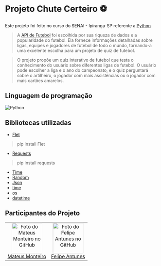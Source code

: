 # Projeto Chute Certeiro ⚽

Este projeto foi feito no curso do SENAI - Ipiranga-SP referente a [Python](https://www.sp.senai.br/curso/programacao-em-python/102657)

>A [API de Futebol](https://www.api-football.com/documentation-v3#section/Authentication/API-SPORTS-Account) foi escolhida por sua riqueza de dados e a popularidade do futebol. Ela fornece informações detalhadas sobre ligas, equipes e jogadores de futebol de todo o mundo, tornando-a uma excelente escolha para um projeto de quiz de futebol.

> O projeto propõe um quiz interativo de futebol que testa o conhecimento do usuário sobre diferentes ligas de futebol. O usuário pode escolher a liga e o ano do campeonato, e o quiz perguntará sobre o artilheiro, o jogador com mais assistências ou o jogador com mais cartões amarelos. 

## Linguagem de programação
![Python](https://img.shields.io/badge/python-3670A0?style=for-the-badge&logo=python&logoColor=ffdd54)

## Bibliotecas utilizadas

- [Flet](https://flet.dev/docs/)
> pip install Flet
- [Requests](https://pypi.org/project/requests/)
> pip install requests
- [Time](https://docs.python.org/3/library/time.html)
- [Random](https://docs.python.org/pt-br/3/library/random.html)
- [Json](https://docs.python.org/3/library/json.html)
- [time](https://docs.python.org/3/library/time.html)
- [os](https://docs.python.org/3/library/os.html)
- [datetime](https://docs.python.org/3/library/datetime.html)

## Participantes do Projeto

<table>
	<tr>
    	<td align="center">
            <a href="https://github.com/Mateusmont-1">
            <img src="https://avatars.githubusercontent.com/u/157054673?v=4" width="100px;" alt="Foto do Mateus Monteiro no GitHub"/><br>
            <sub>
                <a href="https://github.com/Mateusmont-1"> Mateus Monteiro</a>
            </sub>
            </a>
        </td>
        <td align="center">
            <a href="https://github.com/FelipeHAC">
            <img src="https://avatars.githubusercontent.com/u/164200405?v=4" width="100px;" alt="Foto do Felipe Antunes no GitHub"/><br>
            <sub>
                <a href="https://github.com/FelipeHAC"> Felipe Antunes</a>
            </sub>
            </a>
        </td>
    </tr>
</table>
